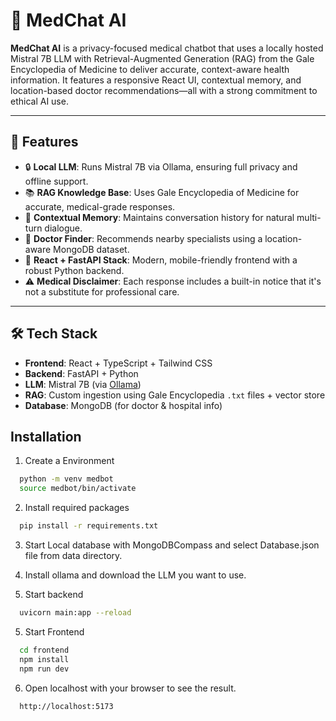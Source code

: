 # 🧠 MedChat AI

**MedChat AI** is a privacy-focused medical chatbot that uses a locally hosted Mistral 7B LLM with Retrieval-Augmented Generation (RAG) from the Gale Encyclopedia of Medicine to deliver accurate, context-aware health information. It features a responsive React UI, contextual memory, and location-based doctor recommendations—all with a strong commitment to ethical AI use.

---

## 🚀 Features

- 🔒 **Local LLM**: Runs Mistral 7B via Ollama, ensuring full privacy and offline support.
- 📚 **RAG Knowledge Base**: Uses Gale Encyclopedia of Medicine for accurate, medical-grade responses.
- 🧠 **Contextual Memory**: Maintains conversation history for natural multi-turn dialogue.
- 📍 **Doctor Finder**: Recommends nearby specialists using a location-aware MongoDB dataset.
- 💬 **React + FastAPI Stack**: Modern, mobile-friendly frontend with a robust Python backend.
- ⚠️ **Medical Disclaimer**: Each response includes a built-in notice that it's not a substitute for professional care.

---

## 🛠️ Tech Stack

- **Frontend**: React + TypeScript + Tailwind CSS
- **Backend**: FastAPI + Python
- **LLM**: Mistral 7B (via [Ollama](https://ollama.com/))
- **RAG**: Custom ingestion using Gale Encyclopedia `.txt` files + vector store
- **Database**: MongoDB (for doctor & hospital info)
## Installation

1. Create a Environment

```bash
  python -m venv medbot
  source medbot/bin/activate
```
2. Install required packages
```bash
  pip install -r requirements.txt
```
3. Start Local database with MongoDBCompass and select Database.json file from data directory.

4. Install ollama and download the LLM you want to use.

4. Start backend
```bash
  uvicorn main:app --reload
```
5. Start Frontend
```bash
  cd frontend
  npm install
  npm run dev
```
6. Open localhost with your browser to see the result.
```bash
  http://localhost:5173
```